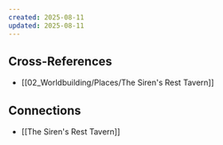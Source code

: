 ```yaml
---
created: 2025-08-11
updated: 2025-08-11
---
```




## Cross-References

- [[02_Worldbuilding/Places/The Siren's Rest Tavern]]


## Connections

- [[The Siren's Rest Tavern]]
